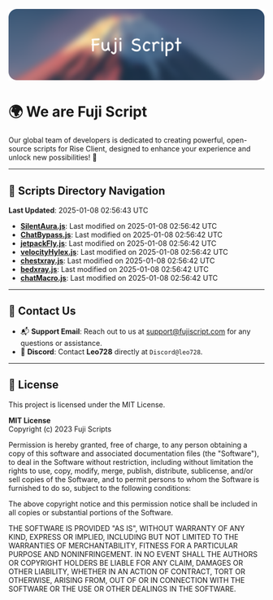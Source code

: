 ![Banner](.github/b.webp)

# 🌍 **We are Fuji Script**

Our global team of developers is dedicated to creating powerful, open-source scripts for Rise Client, designed to enhance your experience and unlock new possibilities! 🌟

---
<!-- SCRIPTS_NAVIGATION_START -->
## 📂 **Scripts Directory Navigation**

**Last Updated**: 2025-01-08 02:56:43 UTC

- **[SilentAura.js](scripts/SilentAura.js)**: Last modified on 2025-01-08 02:56:42 UTC
- **[ChatBypass.js](scripts/ChatBypass.js)**: Last modified on 2025-01-08 02:56:42 UTC
- **[jetpackFly.js](scripts/jetpackFly.js)**: Last modified on 2025-01-08 02:56:42 UTC
- **[velocityHylex.js](scripts/velocityHylex.js)**: Last modified on 2025-01-08 02:56:42 UTC
- **[chestxray.js](scripts/chestxray.js)**: Last modified on 2025-01-08 02:56:42 UTC
- **[bedxray.js](scripts/bedxray.js)**: Last modified on 2025-01-08 02:56:42 UTC
- **[chatMacro.js](scripts/chatMacro.js)**: Last modified on 2025-01-08 02:56:42 UTC

<!-- SCRIPTS_NAVIGATION_END -->

---

## 💬 **Contact Us**  
- 📬 **Support Email**: Reach out to us at [support@fujiscript.com](mailto:support@fujiscript.com) for any questions or assistance.  
- 💬 **Discord**: Contact **Leo728** directly at `Discord@leo728`.

---

## 📜 **License**

This project is licensed under the MIT License.  

**MIT License**  
Copyright (c) 2023 Fuji Scripts  

Permission is hereby granted, free of charge, to any person obtaining a copy of this software and associated documentation files (the "Software"), to deal in the Software without restriction, including without limitation the rights to use, copy, modify, merge, publish, distribute, sublicense, and/or sell copies of the Software, and to permit persons to whom the Software is furnished to do so, subject to the following conditions:  

The above copyright notice and this permission notice shall be included in all copies or substantial portions of the Software.  

THE SOFTWARE IS PROVIDED "AS IS", WITHOUT WARRANTY OF ANY KIND, EXPRESS OR IMPLIED, INCLUDING BUT NOT LIMITED TO THE WARRANTIES OF MERCHANTABILITY, FITNESS FOR A PARTICULAR PURPOSE AND NONINFRINGEMENT. IN NO EVENT SHALL THE AUTHORS OR COPYRIGHT HOLDERS BE LIABLE FOR ANY CLAIM, DAMAGES OR OTHER LIABILITY, WHETHER IN AN ACTION OF CONTRACT, TORT OR OTHERWISE, ARISING FROM, OUT OF OR IN CONNECTION WITH THE SOFTWARE OR THE USE OR OTHER DEALINGS IN THE SOFTWARE.  
